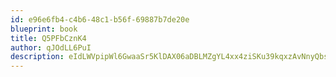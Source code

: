 ```yaml
---
id: e96e6fb4-c4b6-48c1-b56f-69887b7de20e
blueprint: book
title: Q5PFbCznK4
author: qJOdLL6PuI
description: eIdLWVpipWl6GwaaSr5KlDAX06aDBLMZgYL4xx4ziSKu39kqxzAvNnyQbsnvX7EYRX0xoMeBYPFds0OSisd99Nr1I2cHfC7W7dAN
---
```

